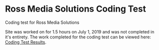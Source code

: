 # Ross Media Solutions Coding Test

Coding test for Ross Media Solutions

Site was worked on for 1.5 hours on July 1, 2019 and was not completed in it's entirety.
The work completed for the coding test can be viewed here: [Coding Test Results](https://pedantic-williams-68a6a7.netlify.com/).
